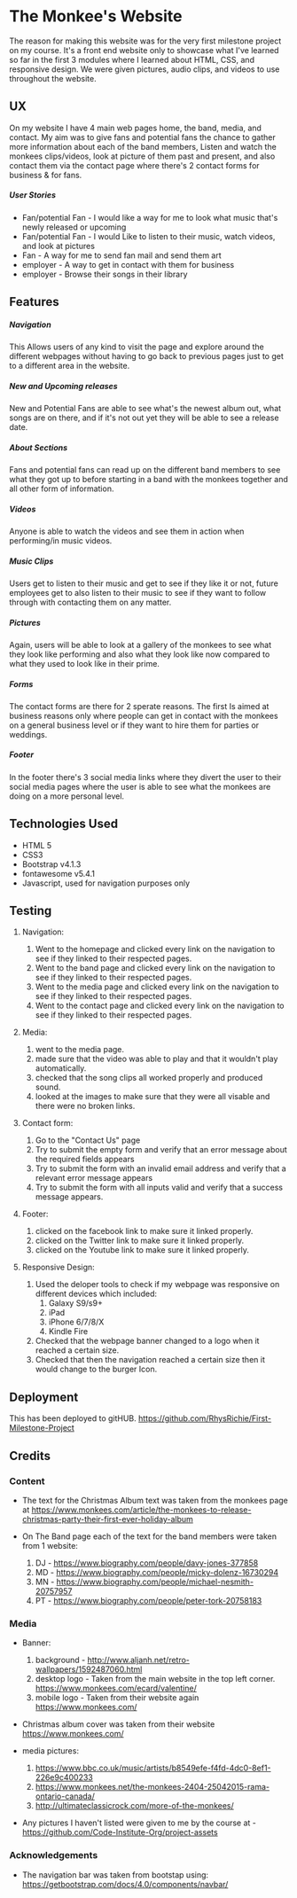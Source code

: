 # The Monkee's Website

The reason for making this website was for the very first milestone project on my course. It's a front end website only to showcase what I've learned so far in the first 3 modules where I learned about HTML, CSS, and responsive design. We were given pictures, audio clips, and videos to use throughout the website.
 
## UX
 
On my website I have 4 main web pages home, the band, media, and contact. My aim was to give fans and potential fans the chance to gather more information about each of the band members, Listen and watch the monkees clips/videos, look at picture of them past and present, and also contact them via the contact page where there's 2 contact forms for business & for fans.

##### User Stories
* Fan/potential Fan - I would like a way for me to look what music that's newly released or upcoming
* Fan/potential Fan - I would Like to listen to their music, watch videos, and look at pictures
* Fan - A way for me to send fan mail and send them art
* employer - A way to get in contact with them for business
* employer - Browse their songs in their library

## Features

##### Navigation

This Allows users of any kind to visit the page and explore around the different webpages without having to go back to previous pages just to get to a different area in the website.

##### New and Upcoming releases
New and Potential Fans are able to see what's the newest album out, what songs are on there, and if it's not out yet they will be able to see a release date. 

##### About Sections
Fans and potential fans can read up on the different band members to see what they got up to before starting in a band with the monkees together and all other form of information.

##### Videos
Anyone is able to watch the videos and see them in action when performing/in music videos.

##### Music Clips
Users get to listen to their music and get to see if they like it or not, future employees get to also listen to their music to see if they want to follow through with contacting them on any matter.

##### Pictures
Again, users will be able to look at a gallery of the monkees to see what they look like performing and also what they look like now compared to what they used to look like in their prime.

##### Forms
The contact forms are there for 2 sperate reasons. The first Is aimed at business reasons only where people can get in contact with the monkees on a general business level or if they want to hire them for parties or weddings.
##### Footer
In the footer there's 3 social media links where they divert the user to their social media pages where the user is able to see what the monkees are doing on a more personal level.


## Technologies Used

* HTML 5
* CSS3
* Bootstrap v4.1.3
* fontawesome v5.4.1
* Javascript, used for navigation purposes only


## Testing

1. Navigation:
    1. Went to the homepage and clicked every link on the navigation to see if they linked to their respected pages.
    2. Went to the band page and clicked every link on the navigation to see if they linked to their respected pages.
    3. Went to the media page and clicked every link on the navigation to see if they linked to their respected pages.
    4. Went to the contact page and clicked every link on the navigation to see if they linked to their respected pages.

2. Media:
    1. went to the media page.
    2. made sure that the video was able to play and that it wouldn't play automatically.
    3. checked that the song clips all worked properly and produced sound.
    4. looked at the images to make sure that they were all visable and there were no broken links.

3. Contact form:
    1. Go to the "Contact Us" page
    2. Try to submit the empty form and verify that an error message about the required fields appears
    3. Try to submit the form with an invalid email address and verify that a relevant error message appears
    4. Try to submit the form with all inputs valid and verify that a success message appears.

4. Footer:
    1. clicked on the facebook link to make sure it linked properly.
    2. clicked on the Twitter link to make sure it linked properly.
    3. clicked on the Youtube link to make sure it linked properly.

5. Responsive Design:
    1. Used the deloper tools to check if my webpage was responsive on different devices which included:
        1. Galaxy S9/s9+
        2. iPad
        3. iPhone 6/7/8/X
        4. Kindle Fire
    2. Checked that the webpage banner changed to a logo when it reached a certain size.
    3. Checked that then the navigation reached a certain size then it would change to the burger Icon.

## Deployment

This has been deployed to gitHUB. https://github.com/RhysRichie/First-Milestone-Project

## Credits

### Content
- The text for the Christmas Album text was taken from the monkees page at https://www.monkees.com/article/the-monkees-to-release-christmas-party-their-first-ever-holiday-album

- On The Band page each of the text for the band members were taken from 1 website:
    1. DJ - https://www.biography.com/people/davy-jones-377858
    2. MD - https://www.biography.com/people/micky-dolenz-16730294
    3. MN - https://www.biography.com/people/michael-nesmith-20757957
    4. PT - https://www.biography.com/people/peter-tork-20758183


### Media
- Banner:
   1. background - http://www.aljanh.net/retro-wallpapers/1592487060.html
   2. desktop logo - Taken from the main website in the top left corner. https://www.monkees.com/ecard/valentine/
   3. mobile logo - Taken from their website again https://www.monkees.com/

- Christmas album cover was taken from their website https://www.monkees.com/

- media pictures:
    1. https://www.bbc.co.uk/music/artists/b8549efe-f4fd-4dc0-8ef1-226e9c400233
    2. https://www.monkees.net/the-monkees-2404-25042015-rama-ontario-canada/
    3. http://ultimateclassicrock.com/more-of-the-monkees/

- Any pictures I haven't listed were given to me by the course at - https://github.com/Code-Institute-Org/project-assets
### Acknowledgements

- The navigation bar was taken from bootstap using: https://getbootstrap.com/docs/4.0/components/navbar/
